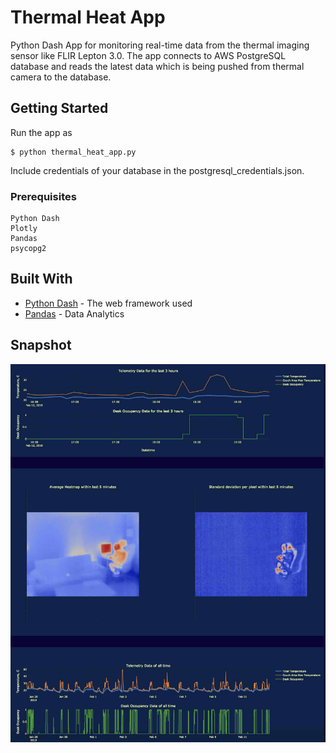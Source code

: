 # Thermal Heat App

Python Dash App for monitoring real-time data from the thermal imaging sensor like FLIR Lepton 3.0. The app connects to AWS PostgreSQL database and reads the latest data which is being pushed from thermal camera to the database. 

## Getting Started

Run the app as

```
$ python thermal_heat_app.py
```
Include credentials of your database in the postgresql_credentials.json.

### Prerequisites

```
Python Dash
Plotly
Pandas
psycopg2
```

## Built With

* [Python Dash](https://plot.ly/products/dash/) - The web framework used
* [Pandas](https://pandas.pydata.org/) - Data Analytics

## Snapshot

![App Snapshot](./images/app_snapshot.jpg)
